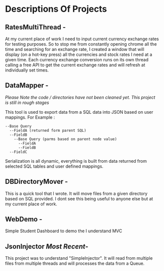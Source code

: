 
# Descriptions Of Projects 
 
## RatesMultiThread -  
 
  At my current place of work I need to input current currency exchange rates for testing purposes. So to stop me from constantly opening   chrome all the time and searching for an exchange rate, I created a window that will display (on a hot-key press) all the currencies and   stock rates I need at a given time. Each currency exchange conversion runs on its own thread calling a free API to get the current       exchange rates and will refresh at individually set times. 
 

## DataMapper -   
 
*Please Note the code / directories have not been cleaned yet. This project is still in rough stages* 

This tool is used to export data from a SQL data into JSON based on user mappings. For Example : 

``` 
--Base Query 
  --FieldA (returned form parent SQL)   
  --FieldB 
    --Base Query (parms based on parent node value) 
      --FieldA 
      --FieldB      
  --FieldC 
``` 
 
Serialization is all dynamic, everything is built from data returned from selected SQL tables and user defined mappings. 
 
## DBDirectoryMover -   
This is a quick tool that I wrote. It will move files from a given directory based on SQL provided. I dont see this being useful to anyone else but at my current place of work. 

## WebDemo -   
Simple Student Dashboard to demo the I understand MVC

## JsonInjector *Most Recent*-   
This project was to understand "SimpleInjector". It will read from multiple files from multiple threads and will processes the data from a Queue.	
 
